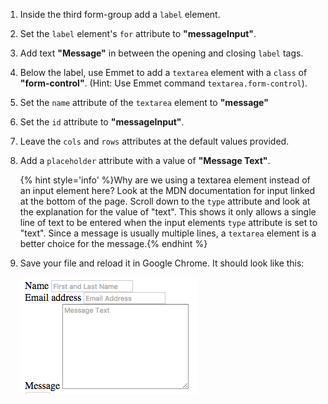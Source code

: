 1.  Inside the third form-group add a `label` element.

1. Set the `label` element's `for` attribute to **"messageInput"**. 
    
2. Add text **"Message"** in between the opening and closing `label` tags.
    
3. Below the label, use Emmet to add a `textarea` element with a `class` of **"form-control"**. (Hint: Use Emmet command `textarea.form-control`). 
    
4. Set the `name` attribute of the `textarea` element to **"message"**
    
5. Set the `id` attribute to **"messageInput"**.

6. Leave the `cols` and `rows` attributes at the default values provided.
    
7. Add a `placeholder` attribute with a value of **"Message Text"**.
    
    {% hint style='info' %}Why are we using a textarea element instead of an input element here? Look at the MDN documentation for input linked at the bottom of the page. Scroll down to the `type` attribute and look at the explanation for the value of "text".  This shows it only allows a single line of text to be entered when the input elements `type` attribute is set to "text".  Since a message is usually multiple lines, a `textarea` element is a better choice for the message.{% endhint %}
    
10. Save your file and reload it in Google Chrome. It should look like this: 
    
    ![](images/thirdForm.png)